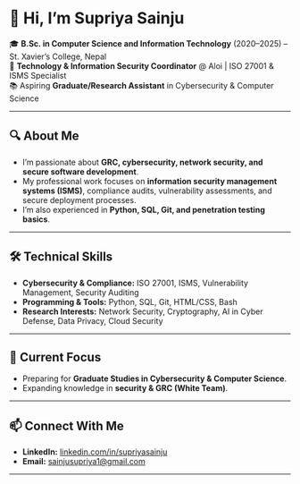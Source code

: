 # 👋 Hi, I’m Supriya Sainju  

🎓 **B.Sc. in Computer Science and Information Technology** (2020–2025) – St. Xavier’s College, Nepal  
🔐 **Technology & Information Security Coordinator** @ Aloi | ISO 27001 & ISMS Specialist  
📚 Aspiring **Graduate/Research Assistant** in Cybersecurity & Computer Science

---

## 🔍 About Me
- I’m passionate about **GRC, cybersecurity, network security, and secure software development**.  
- My professional work focuses on **information security management systems (ISMS)**, compliance audits, vulnerability assessments, and secure deployment processes.  
- I’m also experienced in **Python, SQL, Git, and penetration testing basics**.  

---

## 🛠 Technical Skills
- **Cybersecurity & Compliance:** ISO 27001, ISMS, Vulnerability Management, Security Auditing  
- **Programming & Tools:** Python, SQL, Git, HTML/CSS, Bash  
- **Research Interests:** Network Security, Cryptography, AI in Cyber Defense, Data Privacy, Cloud Security  

---

## 🌱 Current Focus
- Preparing for **Graduate Studies in Cybersecurity & Computer Science**.
- Expanding knowledge in **security & GRC (White Team)**.

---

## 📫 Connect With Me
- **LinkedIn:** [linkedin.com/in/supriyasainju](https://www.linkedin.com/in/supriyasainju)  
- **Email:** sainjusupriya1@gmail.com  

---

